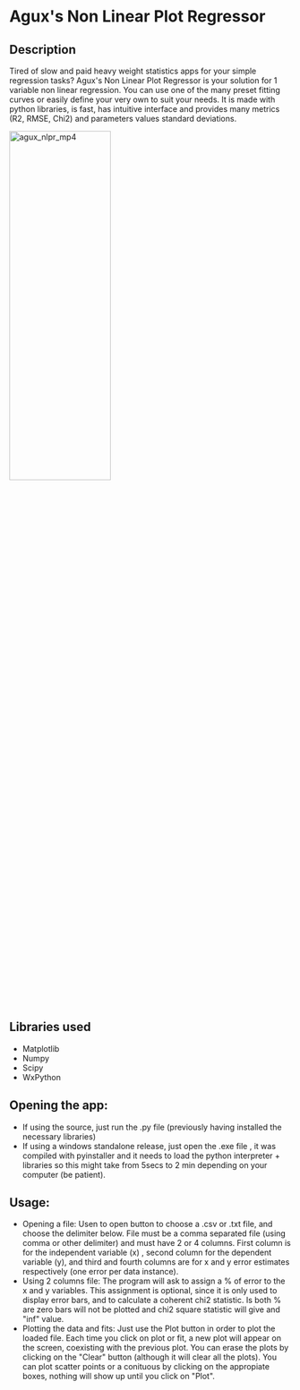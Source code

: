 
# Agux's Non Linear Plot Regressor

## Description
Tired of slow and paid heavy weight statistics apps for your simple regression tasks? Agux's Non Linear Plot Regressor is your solution for 1 variable non linear regression. You can use one of the many preset fitting curves or easily define your very own to suit your needs.
It is made with python libraries, is fast,  has intuitive interface and provides many metrics (R2, RMSE, Chi2) and parameters values standard deviations.

<!-- ![screen-gif](./prueba_rando_creator.gif) -->
<!-- <img src="https://github.com/aguxone/agux_random_file_creator/blob/gif_storage/prueba_rando_creator.gif?raw=true" alt="agxu_rfc_gif" width="60%" height="40%"> -->
<img src="https://github.com/aguxone/agux_non_linear_plot_regressor/blob/gif-storage-branch/X4video_red.mp4?raw=true" alt="agux_nlpr_mp4" width="60%" height="40%">
<!-- https://github.com/aguxone/agux_non_linear_plot_regressor/blob/gif-storage-branch/X4video_red.mp4 -->

## Libraries used
- Matplotlib
- Numpy
- Scipy
- WxPython

## Opening the app:
- If using the source, just run the .py file (previously having installed the necessary libraries)
- If using a windows standalone release, just open the .exe file , it was compiled with pyinstaller and it needs to load the python interpreter + libraries so this might take from 5secs to 2 min depending on your computer (be patient).

## Usage:
- Opening a file: Usen to open button to choose a .csv or .txt file, and choose the delimiter below. File must be a comma separated file (using comma or other delimiter) and must have 2 or 4 columns. First column is for the independent variable (x) , second column for the dependent variable (y), and third and fourth columns are for x and y error estimates respectively (one error per data instance).
- Using 2 columns file: The program will ask to assign a % of error to the x and y variables. This assignment is optional, since it is only used to display error bars, and to calculate a coherent chi2 statistic. Is both % are zero bars will not be plotted and chi2 square statistic will give and "inf" value.
- Plotting the data and fits: Just use the Plot button in order to plot the loaded file. Each time you click on plot or fit, a new plot will appear on the screen, coexisting with the previous plot. You can erase the plots by clicking on the "Clear" button (although it will clear all the plots). You can plot scatter points or a conituous by clicking on the appropiate boxes, nothing will show up until you click on "Plot".
